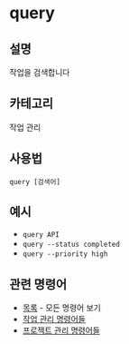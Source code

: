 # query

## 설명
작업을 검색합니다

## 카테고리
작업 관리

## 사용법
```
query [검색어]
```

## 예시
- `query API`
- `query --status completed`
- `query --priority high`

## 관련 명령어
- [목록](list.md) - 모든 명령어 보기
- [작업 관리 명령어들](../task-management.md)
- [프로젝트 관리 명령어들](../project-management.md)
